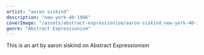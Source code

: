 ```yaml
---
artist: "aaron siskind"
description: "new-york-40-1986"
coverImage: "/assets/abstract-expressionism/aaron-siskind_new-york-40-1986.jpg"
genre: "Abstract Expressionism"
---
```

This is an art by aaron siskind on Abstract Expressionism


